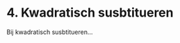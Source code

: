 # 4. Kwadratisch susbtitueren

Bij kwadratisch susbtitueren...

```{iframe} https://www.youtube.com/embed/R6guNhEhknM?si=RKpMgLaKbjk6lWCZ
```
